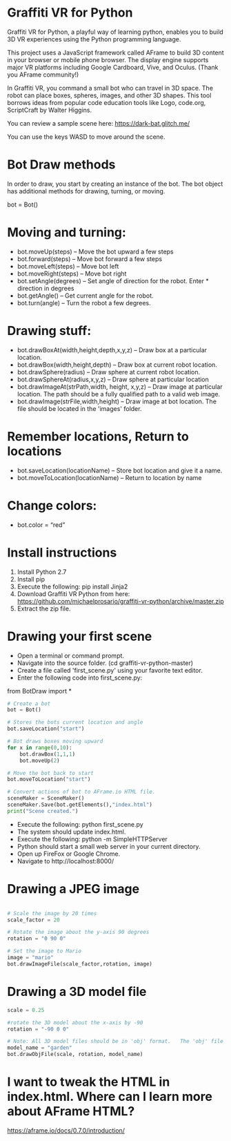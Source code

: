 # Graffiti VR for Python

Graffiti VR for Python, a playful way of learning python, enables you to build 3D VR experiences using the Python programming language.  

This project uses a JavaScript framework called AFrame to build 3D content in your browser or mobile phone browser. The display engine supports major VR platforms including Google Cardboard, Vive, and Oculus. (Thank you AFrame community!)

In Graffiti VR, you command a small bot who can travel in 3D space. The robot can place boxes, spheres, images, and other 3D shapes. This tool borrows ideas from popular code education tools like Logo, code.org, ScriptCraft by Walter Higgins.

You can review a sample scene here: https://dark-bat.glitch.me/

You can use the keys WASD to move around the scene.

# Bot Draw methods

In order to draw, you start by creating an instance of the bot. The bot object has additional methods for drawing, turning, or moving.

bot = Bot()

# Moving and turning:

* bot.moveUp(steps) – Move the bot upward a few steps
* bot.forward(steps) – Move bot forward a few steps
* bot.moveLeft(steps) – Move bot left
* bot.moveRight(steps) – Move bot right
* bot.setAngle(degrees) – Set angle of direction for the robot. Enter * direction in degrees
* bot.getAngle() – Get current angle for the robot.
* bot.turn(angle) – Turn the robot a few degrees.

# Drawing stuff:

* bot.drawBoxAt(width,height,depth,x,y,z) – Draw box at a particular location.
* bot.drawBox(width,height,depth) – Draw box at current robot location.
* bot.drawSphere(radius) – Draw sphere at current robot location.
* bot.drawSphereAt(radius,x,y,z) – Draw sphere at particular location
* bot.drawImageAt(strPath,width, height, x,y,z) – Draw image at particular location. The path should be a fully qualified path to a valid web image.
* bot.drawImage(strFile,width,height) – Draw image at bot location.  The file should be located in the 'images' folder.

# Remember locations, Return to locations

* bot.saveLocation(locationName) – Store bot location and give it a name.
* bot.moveToLocation(locationName) – Return to location by name

# Change colors:

* bot.color = “red”


# Install instructions

1. Install Python 2.7
2. Install pip
3. Execute the following: pip install Jinja2
4. Download Graffiti VR Python from here:  https://github.com/michaelprosario/graffiti-vr-python/archive/master.zip
5. Extract the zip file.

# Drawing your first scene

* Open a terminal or command prompt.
* Navigate into the source folder. (cd graffiti-vr-python-master)
* Create a file called 'first_scene.py' using your favorite text editor.
* Enter the following code into first_scene.py:

from BotDraw import *

```python
# Create a bot
bot = Bot()

# Stores the bots current location and angle
bot.saveLocation("start")

# Bot draws boxes moving upward
for x in range(0,10):
	bot.drawBox(1,1,1)
	bot.moveUp(2)

# Move the bot back to start
bot.moveToLocation("start")

# Convert actions of bot to AFrame.io HTML file.  
sceneMaker = SceneMaker()
sceneMaker.Save(bot.getElements(),"index.html")
print("Scene created.")
```

* Execute the following: python first_scene.py
* The system should update index.html.
* Execute the following: python -m SimpleHTTPServer
* Python should start a small web server in your current directory.
* Open up FireFox or Google Chrome.
* Navigate to http://localhost:8000/


# Drawing a JPEG image

```python

# Scale the image by 20 times
scale_factor = 20

# Rotate the image about the y-axis 90 degrees
rotation = "0 90 0"

# Set the image to Mario
image = "mario" 
bot.drawImageFile(scale_factor,rotation, image)
```
# Drawing a 3D model file 

```python
scale = 0.25

#rotate the 3D model about the x-axis by -90
rotation = "-90 0 0"

# Note: All 3D model files should be in 'obj' format.   The 'obj' file and 'mtl' file should be located in the models folder.
model_name = "garden"
bot.drawObjFile(scale, rotation, model_name)
```
# I want to tweak the HTML in index.html.  Where can I learn more about AFrame HTML?

https://aframe.io/docs/0.7.0/introduction/



 
